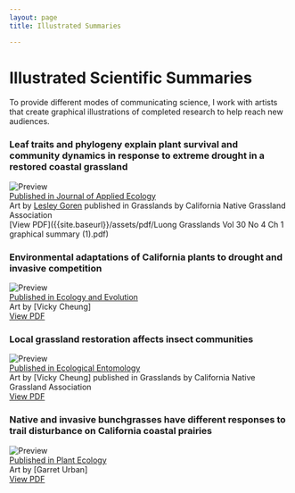 ```yaml
---
layout: page
title: Illustrated Summaries

---
```


# Illustrated Scientific Summaries
To provide different modes of communicating science, I work with artists that create graphical illustrations of completed research to help reach new audiences.

###  Leaf traits and phylogeny explain plant survival and community dynamics in response to extreme drought in a restored coastal grassland  
![Preview]({{site.baseurl}}/assets/img/CP_ConclusionSq250.jpg)  
[Published in Journal of Applied Ecology](https://doi.org/10.1111/1365-2664.13909)  
Art by [Lesley Goren](https://www.lesleygoren.com/) published in Grasslands by California Native Grassland Association  
[View PDF]({{site.baseurl}}/assets/pdf/Luong Grasslands Vol 30 No 4 Ch 1 graphical summary (1).pdf)  

### Environmental adaptations of California plants to drought and invasive competition  
![Preview]({{site.baseurl}}/assets/img/CompReleasePreview250.jpg)  
[Published in Ecology and Evolution](https://doi.org/10.1002/ece3.8773)  
Art by [Vicky Cheung]  
[View PDF]({{site.baseurl}}/assets/pdf/VickyCheung_EnvAdaptationsofCAPlants.pdf)  

### Local grassland restoration affects insect communities  
![Preview]({{site.baseurl}}/assets/img/LGRAICPreview250.jpg)  
[Published in Ecological Entomology](https://doi.org/10.1111/een.12721)  
Art by [Vicky Cheung]  published in Grasslands by California Native Grassland Association  
[View PDF]({{site.baseurl}}/assets/pdf/VickyCheung_Localgrasslandrestorationaffectsinsects.pdf)  

### Native and invasive bunchgrasses have different responses to trail disturbance on California coastal prairies
![Preview]({{site.baseurl}}/assets/img/TDPreview250.jpg)  
[Published in Plant Ecology](https://doi.org/10.1007/s11258-022-01284-z)  
Art by [Garret Urban]  
[View PDF]({{site.baseurl}}/assets/pdf/TrailDisturbance-GarretUrban.pdf)  
